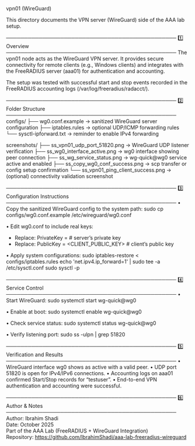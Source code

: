 vpn01 (WireGuard)

This directory documents the VPN server (WireGuard) side of the AAA lab setup.


───────────────────────────────────────────────
1️⃣ Overview
───────────────────────────────────────────────
The vpn01 node acts as the WireGuard VPN server. It provides secure connectivity 
for remote clients (e.g., Windows clients) and integrates with the FreeRADIUS 
server (aaa01) for authentication and accounting.

The setup was tested with successful start and stop events recorded in the 
FreeRADIUS accounting logs (/var/log/freeradius/radacct/).


───────────────────────────────────────────────
2️⃣ Folder Structure
───────────────────────────────────────────────
configs/
 ├── wg0.conf.example          → sanitized WireGuard server configuration
 ├── iptables.rules            → optional UDP/ICMP forwarding rules
 └── sysctl-ipforward.txt      → reminder to enable IPv4 forwarding

screenshots/
 ├── ss_vpn01_udp_port_51820.png       → WireGuard UDP listener verification
 ├── ss_wg0_interface_active.png       → wg0 interface showing peer connection
 ├── ss_wg_service_status.png          → wg-quick@wg0 service active and enabled
 ├── ss_copy_wg0_conf_success.png      → scp transfer or config setup confirmation
 └── ss_vpn01_ping_client_success.png  → (optional) connectivity validation screenshot

───────────────────────────────────────────────
3️⃣ Configuration Instructions
───────────────────────────────────────────────
• Copy the sanitized WireGuard config to the system path:
  sudo cp configs/wg0.conf.example /etc/wireguard/wg0.conf

• Edit wg0.conf to include real keys:
  - Replace:  PrivateKey = <REDACTED>            # server’s private key
  - Replace:  PublicKey  = <CLIENT_PUBLIC_KEY>  # client’s public key

• Apply system configurations:
  sudo iptables-restore < configs/iptables.rules
  echo 'net.ipv4.ip_forward=1' | sudo tee -a /etc/sysctl.conf
  sudo sysctl -p


───────────────────────────────────────────────
4️⃣ Service Control
───────────────────────────────────────────────
• Start WireGuard:
  sudo systemctl start wg-quick@wg0

• Enable at boot:
  sudo systemctl enable wg-quick@wg0

• Check service status:
  sudo systemctl status wg-quick@wg0

• Verify listening port:
  sudo ss -ulpn | grep 51820


───────────────────────────────────────────────
5️⃣ Verification and Results
───────────────────────────────────────────────
• WireGuard interface wg0 shows as active with a valid peer.
• UDP port 51820 is open for IPv4/IPv6 connections.
• Accounting logs on aaa01 confirmed Start/Stop records for “testuser”.
• End-to-end VPN authentication and accounting were successful.


───────────────────────────────────────────────
6️⃣ Author & Notes
───────────────────────────────────────────────
Author: Ibrahim Shadi  
Date: October 2025  
Part of the AAA Lab (FreeRADIUS + WireGuard Integration)  
Repository: https://github.com/IbrahimShadi/aaa-lab-freeradius-wireguard
